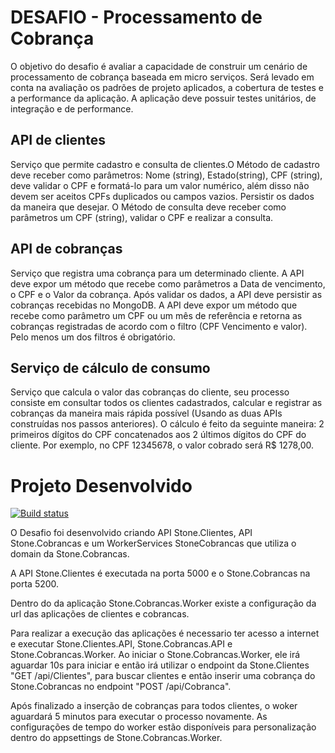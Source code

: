 # DESAFIO - Processamento de Cobrança
O objetivo do desafio é avaliar a capacidade de construir um cenário de processamento de cobrança
baseada em micro serviços. Será levado em conta na avaliação os padrões de projeto aplicados, a
cobertura de testes e a performance da aplicação. A aplicação deve possuir testes unitários, de
integração e de performance.

## API de clientes
Serviço que permite cadastro e consulta de clientes.O Método de cadastro deve receber como
parâmetros: Nome (string), Estado(string), CPF (string), deve validar o CPF e formatá-lo para um
valor numérico, além disso não devem ser aceitos CPFs duplicados ou campos vazios. Persistir os
dados da maneira que desejar. O Método de consulta deve receber como parâmetros um CPF
(string), validar o CPF e realizar a consulta.

## API de cobranças
Serviço que registra uma cobrança para um determinado cliente. A API deve expor um método que
recebe como parâmetros a Data de vencimento, o CPF e o Valor da cobrança. Após validar os
dados, a API deve persistir as cobranças recebidas no MongoDB. A API deve expor um método que
recebe como parâmetro um CPF ou um mês de referência e retorna as cobranças registradas de
acordo com o filtro (CPF Vencimento e valor). Pelo menos um dos filtros é obrigatório.

## Serviço de cálculo de consumo
Serviço que calcula o valor das cobranças do cliente, seu processo consiste em consultar todos os
clientes cadastrados, calcular e registrar as cobranças da maneira mais rápida possível (Usando as
duas APIs construídas nos passos anteriores). O cálculo é feito da seguinte maneira: 2 primeiros
dígitos do CPF concatenados aos 2 últimos dígitos do CPF do cliente. Por exemplo, no CPF
12345678, o valor cobrado será R$ 1278,00.


# Projeto Desenvolvido
[![Build status](https://dev.azure.com/jairojr-desafio-stone/DesafioStone/_apis/build/status/DesafioStone-.NET%20Core%20with%20SonarCloud-CI)](https://dev.azure.com/jairojr-desafio-stone/DesafioStone/_build/latest?definitionId=2)

O Desafio foi desenvolvido criando API Stone.Clientes, API Stone.Cobrancas e um WorkerServices StoneCobrancas que utiliza o domain da Stone.Cobrancas.

A API Stone.Clientes é executada na porta 5000 e o Stone.Cobrancas na porta 5200. 

Dentro do da aplicação Stone.Cobrancas.Worker existe a configuração da url das aplicações de clientes e cobrancas.

Para realizar a execução das aplicações é necessario ter acesso a internet e executar Stone.Clientes.API, Stone.Cobrancas.API e Stone.Cobrancas.Worker.
Ao iniciar o Stone.Cobrancas.Worker, ele irá aguardar 10s para iniciar e então irá utilizar o endpoint da Stone.Clientes "GET /api/Clientes", para buscar clientes e então inserir uma cobrança do Stone.Cobrancas no endpoint "POST /api/Cobranca". 

Após finalizado a inserção de cobranças para todos clientes, o woker aguardará 5 minutos para executar o processo novamente.
As configurações de tempo do worker estão disponíveis para personalização dentro do appsettings de Stone.Cobrancas.Worker.

